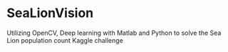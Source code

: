 # SeaLionVision
Utilizing OpenCV, Deep learning with Matlab and Python to solve the Sea Lion population count Kaggle challenge
